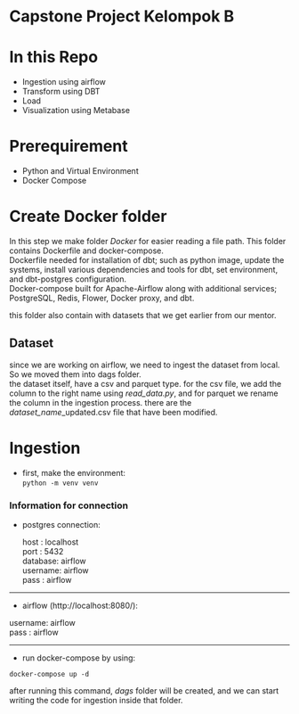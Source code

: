 # Capstone Project Kelompok B
# In this Repo
* Ingestion using airflow
* Transform using DBT
* Load
* Visualization using Metabase

# Prerequirement
* Python and Virtual Environment
* Docker Compose

# Create Docker folder
In this step we make folder *Docker* for easier reading a file path. This folder contains Dockerfile and docker-compose.  
Dockerfile needed for installation of dbt; such as python image, update the systems, install various dependencies and tools for dbt, set environment, and dbt-postgres configuration.  
Docker-compose built for Apache-Airflow along with additional services; PostgreSQL, Redis, Flower, Docker proxy, and dbt.  

this folder also contain with datasets that we get earlier from our mentor.

## Dataset
since we are working on airflow, we need to ingest the dataset from local. So we moved them into dags folder.  
the dataset itself, have a csv and parquet type. for the csv file, we add the column to the right name using *read_data.py*, and for parquet we rename the column in the ingestion process.
there are the *dataset_name*_updated.csv file that have been modified.

# Ingestion
* first, make the environment:  
`python -m venv venv`

### Information for connection
* postgres connection:  

  host    : localhost  
  port    : 5432  
  database: airflow  
  username: airflow  
  pass    : airflow
___
* airflow (http://localhost:8080/):  


username: airflow  
pass    : airflow
***

* run docker-compose by using:

`docker-compose up -d`  

after running this command, *dags* folder will be created, and we can start writing the code for ingestion inside that folder.
